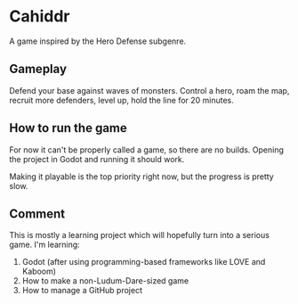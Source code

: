 # Cahiddr

A game inspired by the Hero Defense subgenre.

## Gameplay

Defend your base against waves of monsters. Control a hero, roam the map, recruit more defenders, level up, hold the line for 20 minutes.

## How to run the game

For now it can't be properly called a game, so there are no builds. Opening the project in Godot and running it should work.

Making it playable is the top priority right now, but the progress is pretty slow.

## Comment

This is mostly a learning project which will hopefully turn into a serious game. I'm learning:

1. Godot (after using programming-based frameworks like LOVE and Kaboom)
2. How to make a non-Ludum-Dare-sized game
3. How to manage a GitHub project



